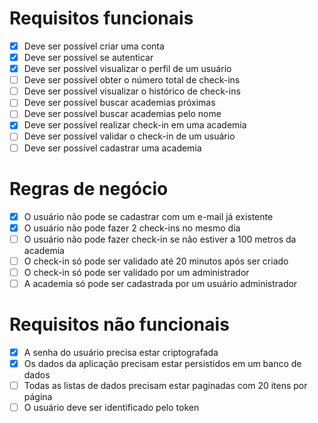 # Requisitos funcionais

- [x] Deve ser possível criar uma conta
- [x] Deve ser possível se autenticar
- [x] Deve ser possível visualizar o perfil de um usuário
- [ ] Deve ser possível obter o número total de check-ins
- [ ] Deve ser possível visualizar o histórico de check-ins
- [ ] Deve ser possível buscar academias próximas
- [ ] Deve ser possível buscar academias pelo nome
- [x] Deve ser possível realizar check-in em uma academia
- [ ] Deve ser possível validar o check-in de um usuário
- [ ] Deve ser possível cadastrar uma academia

# Regras de negócio

- [x] O usuário não pode se cadastrar com um e-mail já existente
- [x] O usuário não pode fazer 2 check-ins no mesmo dia
- [ ] O usuário não pode fazer check-in se não estiver a 100 metros da academia
- [ ] O check-in só pode ser validado até 20 minutos após ser criado
- [ ] O check-in só pode ser validado por um administrador
- [ ] A academia só pode ser cadastrada por um usuário administrador

# Requisitos não funcionais

- [x] A senha do usuário precisa estar criptografada
- [x] Os dados da aplicação precisam estar persistidos em um banco de dados
- [ ] Todas as listas de dados precisam estar paginadas com 20 itens por página
- [ ] O usuário deve ser identificado pelo token
